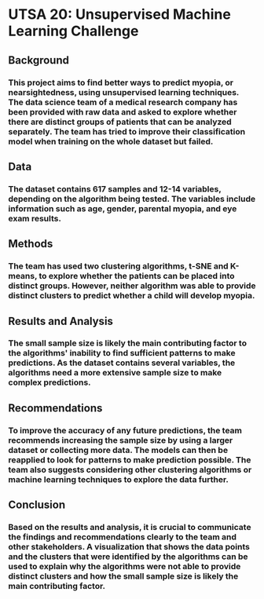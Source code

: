 # UTSA 20: Unsupervised Machine Learning Challenge

## Background
### This project aims to find better ways to predict myopia, or nearsightedness, using unsupervised learning techniques. The data science team of a medical research company has been provided with raw data and asked to explore whether there are distinct groups of patients that can be analyzed separately. The team has tried to improve their classification model when training on the whole dataset but failed.

## Data
### The dataset contains 617 samples and 12-14 variables, depending on the algorithm being tested. The variables include information such as age, gender, parental myopia, and eye exam results.

## Methods
### The team has used two clustering algorithms, t-SNE and K-means, to explore whether the patients can be placed into distinct groups. However, neither algorithm was able to provide distinct clusters to predict whether a child will develop myopia.

## Results and Analysis
### The small sample size is likely the main contributing factor to the algorithms' inability to find sufficient patterns to make predictions. As the dataset contains several variables, the algorithms need a more extensive sample size to make complex predictions.

## Recommendations
### To improve the accuracy of any future predictions, the team recommends increasing the sample size by using a larger dataset or collecting more data. The models can then be reapplied to look for patterns to make prediction possible. The team also suggests considering other clustering algorithms or machine learning techniques to explore the data further.

## Conclusion
### Based on the results and analysis, it is crucial to communicate the findings and recommendations clearly to the team and other stakeholders. A visualization that shows the data points and the clusters that were identified by the algorithms can be used to explain why the algorithms were not able to provide distinct clusters and how the small sample size is likely the main contributing factor.
